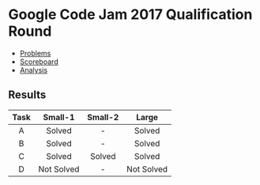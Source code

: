 # Google Code Jam 2017 Qualification Round

* [Problems](https://code.google.com/codejam/contest/3264486/dashboard)
* [Scoreboard](https://code.google.com/codejam/contest/3264486/scoreboard?c=3264486)
* [Analysis](https://code.google.com/codejam/contest/3264486/dashboard#s=a)

## Results
| Task | Small-1    | Small-2 | Large       |
|:----:|:----------:|:-------:|:-----------:|
| A    | Solved     | -       | Solved      |
| B    | Solved     | -       | Solved      |
| C    | Solved     | Solved  | Solved      |
| D    | Not Solved | -       | Not Solved  |
